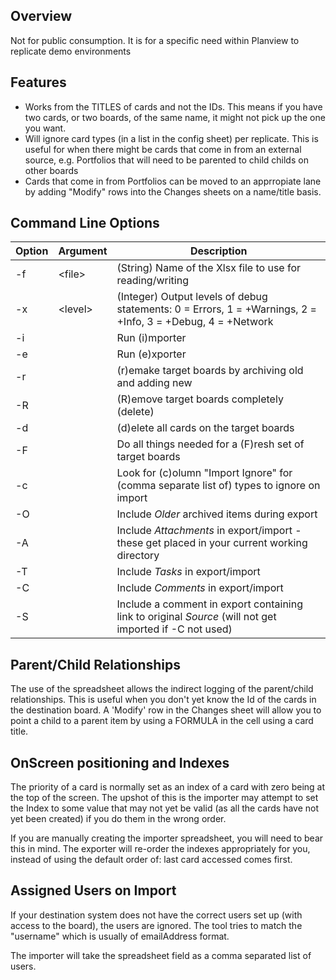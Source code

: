 ## Overview

Not for public consumption. It is for a specific need within Planview to replicate demo environments

## Features
* Works from the TITLES of cards and not the IDs. This means if you have two cards, or two boards, of the same name, it might not pick up the one you want.
* Will ignore card types (in a list in the config sheet) per replicate. This is useful for when there might be cards that come in from an external source, e.g. Portfolios that will need to be parented to child childs on other boards
* Cards that come in from Portfolios can be moved to an apprropiate lane by adding "Modify" rows into the Changes sheets on a name/title basis.

## Command Line Options
Option | Argument | Description 
------ | -------- | -----------
-f | \<file\> | (String) Name of the Xlsx file to use for reading/writing
-x | \<level\> | (Integer) Output levels of debug statements: 0 = Errors, 1 = +Warnings, 2 = +Info, 3 = +Debug, 4 = +Network
-i |  | Run (i)mporter
-e |  | Run (e)xporter 
-r |  | (r)emake target boards by archiving old and adding new
-R |  | (R)emove target boards completely (delete)
-d |  | (d)elete all cards on the target boards
-F |  | Do all things needed for a (F)resh set of target boards
-c |  | Look for (c)olumn "Import Ignore" for (comma separate list of) types to ignore on import
-O |  | Include _Older_ archived items during export
-A |  | Include _Attachments_ in export/import - these get placed in your current working directory 
-T |  | Include _Tasks_ in export/import
-C |  | Include  _Comments_ in export/import
-S |  | Include a comment in export containing link to original _Source_ (will not get imported if -C not used)

## Parent/Child Relationships
 
The use of the spreadsheet allows the indirect logging of the parent/child relationships. This is useful when you don't yet know the Id of the cards in the destination board. A 'Modify' row in the Changes sheet will allow you to point a child to a parent item by using a FORMULA in the cell using a card title.
 
## OnScreen positioning and Indexes
 
The priority of a card is normally set as an index of a card with zero being at the top of the screen. The upshot of this is the importer may attempt to set the Index to some value that may not yet be valid (as all the cards have not yet been created) if you do them in the wrong order.

If you are manually creating the importer spreadsheet, you will need to bear this in mind. The exporter will re-order the indexes appropriately for you, instead of using the default order of: last card accessed comes first.

## Assigned Users on Import

If your destination system does not have the correct users set up (with access to the board), the users are ignored. The tool tries to match the "username" which is usually of emailAddress format.

The importer will take the spreadsheet field as a comma separated list of users.
